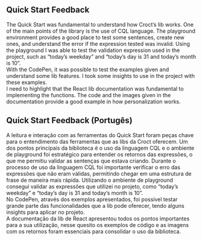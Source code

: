 ## Quick Start Feedback

The Quick Start was fundamental to understand how Croct’s lib works. One of the main points of the library is the use of CQL language. The playground environment provides a good place to test some sentences, create new ones, and understand the error if the expression tested was invalid.  Using the playground I was able to test the validation expression used in the project, such as “today’s weekday” and “today’s day is 31 and today’s month is 10”.
<br>
With the CodePen, it was possible to test the examples given and understand some lib features. I took some insights to use in the project with these examples.
<br>
I need to highlight that the React lib documentation was fundamental to implementing the functions. The code and the images given in the documentation provide a good example in how personalization works.

## Quick Start Feedback (Portugês)

A leitura e interação com as ferramentas do Quick Start foram peças chave para o entendimento das ferramentas que as libs da Croct oferecem. Um dos pontos principais da biblioteca é o uso da linguagem CQL e o ambiente de playground foi estratégico para entender os retornos das expressões, o que me permitiu validar as sentenças que estava criando. Durante o processo de uso da linguagem CQL foi importante verificar o erro das expressões que não eram válidas, permitindo chegar em uma estrutura de frase de maneira mais rápida. Utilizando o ambiente de playground consegui validar as expressões que utilizei no projeto, como “today’s weekday” e “today’s day is 31 and today’s month is 10”.
<br>
No CodePen, através dos exemplos apresentados, foi possível testar grande parte das funcionalidades que a lib pode oferecer, tendo alguns insights para aplicar no projeto.
<br>
A documentação da lib de React apresentou todos os pontos importantes para a sua utilização, nesse quesito os exemplos de código e as imagens com os retornos foram essenciais para consolidar o uso da biblioteca.
